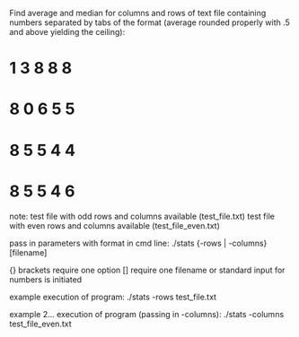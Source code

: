 Find average and median for columns and rows of text file containing numbers separated by tabs of the format (average rounded properly with .5 and above yielding the ceiling):

# 	1	3	8	8	8
#	8	0	6	5	5
#	8	5	5	4	4	
#	8	5	5	4	6

note: test file with odd rows and columns available (test_file.txt)
test file with even rows and columns available (test_file_even.txt)

pass in parameters with format in cmd line: ./stats {-rows | -columns} [filename]

{} brackets require one option
[] require one filename or standard input for numbers is initiated

example execution of program: ./stats -rows test_file.txt

example 2… execution of program (passing in -columns): ./stats -columns test_file_even.txt